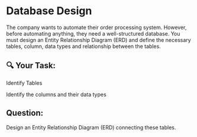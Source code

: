 # Database Design

 The company wants to automate their order processing system. However, before automating anything, they need a well-structured database. You must design an Entity Relationship Diagram (ERD) and define the necessary tables, column, data types and relationship between the tables.

## 🔍 Your Task:

Identify  Tables 

Identify the columns and their data types


 ## Question:
 Design an Entity Relationship Diagram (ERD) connecting these tables.
